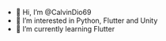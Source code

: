 - 👋 Hi, I’m @CalvinDio69
- 👀 I’m interested in Python, Flutter and Unity
- 🌱 I’m currently learning Flutter
